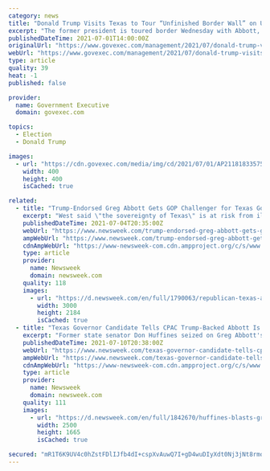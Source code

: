 ```yaml
---
category: news
title: "Donald Trump Visits Texas to Tour “Unfinished Border Wall” on U.S.-Mexico Border with Gov. Greg Abbott"
excerpt: "The former president is toured border Wednesday with Abbott, who has promised to build a state-funded border wall."
publishedDateTime: 2021-07-01T14:00:00Z
originalUrl: "https://www.govexec.com/management/2021/07/donald-trump-visits-texas-tour-unfinished-border-wall-us-mexico-border-gov-greg-abbott/182697/"
webUrl: "https://www.govexec.com/management/2021/07/donald-trump-visits-texas-tour-unfinished-border-wall-us-mexico-border-gov-greg-abbott/182697/"
type: article
quality: 39
heat: -1
published: false

provider:
  name: Government Executive
  domain: govexec.com

topics:
  - Election
  - Donald Trump

images:
  - url: "https://cdn.govexec.com/media/img/cd/2021/07/01/AP21181833575970_/open-graph.jpg"
    width: 400
    height: 400
    isCached: true

related:
  - title: "Trump-Endorsed Greg Abbott Gets GOP Challenger for Texas Governor. Who Is Allen West?"
    excerpt: "West said \"the sovereignty of Texas\" is at risk from illegal immigration, and he's interested in going after banks laundering money for drug cartels."
    publishedDateTime: 2021-07-04T20:35:00Z
    webUrl: "https://www.newsweek.com/trump-endorsed-greg-abbott-gets-gop-challenger-texas-governor-who-allen-west-1606758"
    ampWebUrl: "https://www.newsweek.com/trump-endorsed-greg-abbott-gets-gop-challenger-texas-governor-who-allen-west-1606758?amp=1"
    cdnAmpWebUrl: "https://www-newsweek-com.cdn.ampproject.org/c/s/www.newsweek.com/trump-endorsed-greg-abbott-gets-gop-challenger-texas-governor-who-allen-west-1606758?amp=1"
    type: article
    provider:
      name: Newsweek
      domain: newsweek.com
    quality: 118
    images:
      - url: "https://d.newsweek.com/en/full/1790063/republican-texas-allen-west-pushups-press-conference.jpg"
        width: 3000
        height: 2184
        isCached: true
  - title: "Texas Governor Candidate Tells CPAC Trump-Backed Abbott Is a 'RINO' Who 'Doesn't Want to Face You'"
    excerpt: "Former state senator Don Huffines seized on Greg Abbott's absence at CPAC in Dallas to appeal to the GOP's more conservative voters."
    publishedDateTime: 2021-07-10T20:38:00Z
    webUrl: "https://www.newsweek.com/texas-governor-candidate-tells-cpac-trump-backed-abbott-rino-who-doesnt-want-face-you-1608569"
    ampWebUrl: "https://www.newsweek.com/texas-governor-candidate-tells-cpac-trump-backed-abbott-rino-who-doesnt-want-face-you-1608569?amp=1"
    cdnAmpWebUrl: "https://www-newsweek-com.cdn.ampproject.org/c/s/www.newsweek.com/texas-governor-candidate-tells-cpac-trump-backed-abbott-rino-who-doesnt-want-face-you-1608569?amp=1"
    type: article
    provider:
      name: Newsweek
      domain: newsweek.com
    quality: 111
    images:
      - url: "https://d.newsweek.com/en/full/1842670/huffines-blasts-greg-abbott-rino-dallas.jpg"
        width: 2500
        height: 1665
        isCached: true

secured: "mR1T6K9UV4c0hZstFDlIJfb4dI+cspXvAuwQ7I+gD4wuDIyXdt0Nj3jNt8rmoP5Pu1iMf24IbOxjCSEnVXeS+hs2vtAtivJl0sCVsFpjnlcZpkvgyQRFypnQbTTcC9QzfOr1AEa+sV0LpmuDi6yS3/Ka3thvE2EDCDn6cwVfXRo/wMZqJuLQGGmVbwfKkJrGGpGfUp2dW2Wg/btrTrYTMyFBpEzXZnuXnEVPr07PPB7exz2qrXvjQuGRFbmpwtwseWru+kx95ehvHsnAe2BOCPY/wORkMDJ88PTvt40DQV9cuoRqtdlpnsK28YhyU659IoIhgaaKvP6Da0Y0ttzT4TONBvd8Z3E/ukfitB3BWWs=;d9wZ2ZKFtIB1PC0Yc2yQeA=="
---
```


